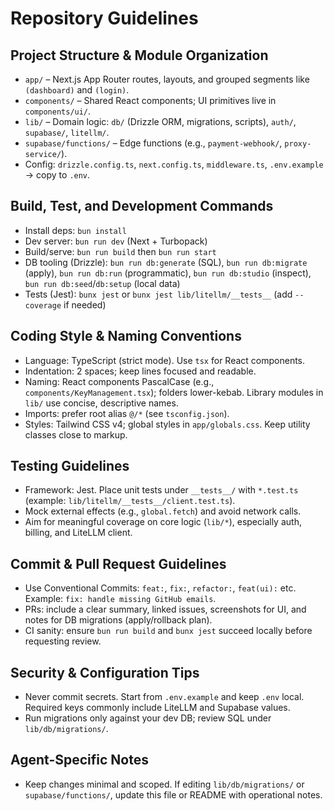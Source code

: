 # Repository Guidelines

## Project Structure & Module Organization
- `app/` – Next.js App Router routes, layouts, and grouped segments like `(dashboard)` and `(login)`.
- `components/` – Shared React components; UI primitives live in `components/ui/`.
- `lib/` – Domain logic: `db/` (Drizzle ORM, migrations, scripts), `auth/`, `supabase/`, `litellm/`.
- `supabase/functions/` – Edge functions (e.g., `payment-webhook/`, `proxy-service/`).
- Config: `drizzle.config.ts`, `next.config.ts`, `middleware.ts`, `.env.example` → copy to `.env`.

## Build, Test, and Development Commands
- Install deps: `bun install`
- Dev server: `bun run dev` (Next + Turbopack)
- Build/serve: `bun run build` then `bun run start`
- DB tooling (Drizzle): `bun run db:generate` (SQL), `bun run db:migrate` (apply), `bun run db:run` (programmatic), `bun run db:studio` (inspect), `bun run db:seed`/`db:setup` (local data)
- Tests (Jest): `bunx jest` or `bunx jest lib/litellm/__tests__` (add `--coverage` if needed)

## Coding Style & Naming Conventions
- Language: TypeScript (strict mode). Use `tsx` for React components.
- Indentation: 2 spaces; keep lines focused and readable.
- Naming: React components PascalCase (e.g., `components/KeyManagement.tsx`); folders lower-kebab. Library modules in `lib/` use concise, descriptive names.
- Imports: prefer root alias `@/*` (see `tsconfig.json`).
- Styles: Tailwind CSS v4; global styles in `app/globals.css`. Keep utility classes close to markup.

## Testing Guidelines
- Framework: Jest. Place unit tests under `__tests__/` with `*.test.ts` (example: `lib/litellm/__tests__/client.test.ts`).
- Mock external effects (e.g., `global.fetch`) and avoid network calls.
- Aim for meaningful coverage on core logic (`lib/*`), especially auth, billing, and LiteLLM client.

## Commit & Pull Request Guidelines
- Use Conventional Commits: `feat:`, `fix:`, `refactor:`, `feat(ui):` etc. Example: `fix: handle missing GitHub emails`.
- PRs: include a clear summary, linked issues, screenshots for UI, and notes for DB migrations (apply/rollback plan).
- CI sanity: ensure `bun run build` and `bunx jest` succeed locally before requesting review.

## Security & Configuration Tips
- Never commit secrets. Start from `.env.example` and keep `.env` local. Required keys commonly include LiteLLM and Supabase values.
- Run migrations only against your dev DB; review SQL under `lib/db/migrations/`.

## Agent-Specific Notes
- Keep changes minimal and scoped. If editing `lib/db/migrations/` or `supabase/functions/`, update this file or README with operational notes.
